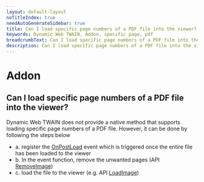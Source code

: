 ```yaml
---
layout: default-layout
noTitleIndex: true
needAutoGenerateSidebar: true
title: Can I load specific page numbers of a PDF file into the viewer?
keywords: Dynamic Web TWAIN, Addon, specific page, pdf
breadcrumbText: Can I load specific page numbers of a PDF file into the viewer?
description: Can I load specific page numbers of a PDF file into the viewer?
---
```


# Addon

## Can I load specific page numbers of a PDF file into the viewer?

Dynamic Web TWAIN does not provide a native method that supports loading specific page numbers of a PDF file. However, it can be done by following the steps below
- a. register the <a href="https://www.dynamsoft.com/web-twain/docs-archive/info/api/WebTwain_IO.html?ver=17.2.1#onpostload" target="_blank">OnPostLoad</a> event which is triggered once the entire file has been loaded to the viewer
- b. In the event function, remove the unwanted pages (API <a href="https://www.dynamsoft.com/web-twain/docs-archive/info/api/WebTwain_Buffer.html?ver=17.2.1#removeimage" target="_blank">RemoveImage</a>)
- c. load the file to the viewer (e.g. API <a href="https://www.dynamsoft.com/web-twain/docs-archive/info/api/WebTwain_IO.html?ver=17.2.1#loadimage" target="_blank">LoadImage</a>)
